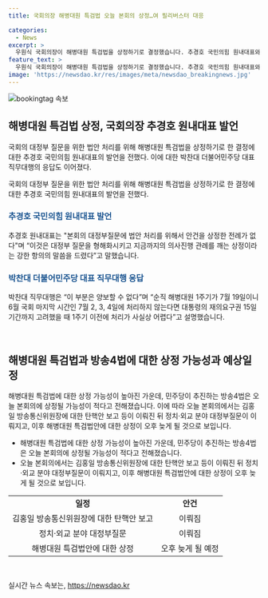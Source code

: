 ```yaml
---
title: 국회의장 해병대원 특검법 오늘 본회의 상정…여 필리버스터 대응

categories:
  - News
excerpt: >
  우원식 국회의장이 해병대원 특검법을 상정하기로 결정했습니다. 추경호 국민의힘 원내대표와 박찬대 민주당 대표 직무대행은 이에 대해 견해를 밝혔는데, 이에 대한 강한 항의와 의견 충돌이 예상됩니다. 특히, 해병대원 특검법 처리를 위해 필리버스터, 무제한 토론 등의 저항도 예고됐습니다. 이에 따라 국회 본회의는 오늘은 정치·외교 분야 대정부질문과 해병대원 특검법 상정이 예정되어 있습니다.
feature_text: >
  우원식 국회의장이 해병대원 특검법을 상정하기로 결정했습니다. 추경호 국민의힘 원내대표와 박찬대 민주당 대표 직무대행은 이에 대해 견해를 밝혔는데, 이에 대한 강한 항의와 의견 충돌이 예상됩니다. 특히, 해병대원 특검법 처리를 위해 필리버스터, 무제한 토론 등의 저항도 예고됐습니다. 이에 따라 국회 본회의는 오늘은 정치·외교 분야 대정부질문과 해병대원 특검법 상정이 예정되어 있습니다.
image: 'https://newsdao.kr/res/images/meta/newsdao_breakingnews.jpg'
---
```


<p><img src="https://newsdao.kr/res/images/meta/newsdao_breakingnews.jpg" alt="bookingtag 속보" /></p>

<h2 data-ke-size="size26">해병대원 특검법 상정, 국회의장 추경호 원내대표 발언</h2>

<p>국회의 대정부 질문을 위한 법안 처리를 위해 해병대원 특검법을 상정하기로 한 결정에 대한 추경호 국민의힘 원내대표의 발언을 전했다. 이에 대한 박찬대 더불어민주당 대표 직무대행의 응답도 이어졌다.</p>

<p data-ke-size="size16">국회의 대정부 질문을 위한 법안 처리를 위해 해병대원 특검법을 상정하기로 한 결정에 대한 추경호 국민의힘 원내대표의 발언을 전했다.</p>

<h3><b><span style="color: #1a5490;">추경호 국민의힘 원내대표 발언</span></b></h3>

<p>추경호 원내대표는 "본회의 대정부질문에 법안 처리를 위해서 안건을 상정한 전례가 없다"며 “이것은 대정부 질문을 형해화시키고 지금까지의 의사진행 관례를 깨는 상정이라는 강한 항의의 말씀을 드렸다”고 말했습니다.</p>

<h3><b><span style="color: #1a5490;">박찬대 더불어민주당 대표 직무대행 응답</span></b></h3>

<p>박찬대 직무대행은 “이 부분은 양보할 수 없다”며 “순직 해병대원 1주기가 7월 19일이니 6월 국회 마지막 시간인 7월 2, 3, 4일에 처리하지 않는다면 대통령의 재의요구권 15일 기간까지 고려했을 때 1주기 이전에 처리가 사실상 어렵다”고 설명했습니다. </p></p>

<p data-ke-size="size16">&nbsp;</p>

<h2 data-ke-size="size26">해병대원 특검법과 방송4법에 대한 상정 가능성과 예상일정</h2>

<p>해병대원 특검법에 대한 상정 가능성이 높아진 가운데, 민주당이 추진하는 방송4법은 오늘 본회의에 상정될 가능성이 적다고 전해졌습니다. 이에 따라 오늘 본회의에서는 김홍일 방송통신위원장에 대한 탄핵안 보고 등이 이뤄진 뒤 정치·외교 분야 대정부질문이 이뤄지고, 이후 해병대원 특검법안에 대한 상정이 오후 늦게 될 것으로 보입니다.</p>

<ul>
  <li>해병대원 특검법에 대한 상정 가능성이 높아진 가운데, 민주당이 추진하는 방송4법은 오늘 본회의에 상정될 가능성이 적다고 전해졌습니다.</li>
  <li>오늘 본회의에서는 김홍일 방송통신위원장에 대한 탄핵안 보고 등이 이뤄진 뒤 정치·외교 분야 대정부질문이 이뤄지고, 이후 해병대원 특검법안에 대한 상정이 오후 늦게 될 것으로 보입니다.</li>
</ul>

<table>
<tbody>
<tr>
<td style="text-align: center; height: 17px;"><b>일정</b></td>
<td style="text-align: center; height: 17px;"><b>안건</b></td>
</tr>
<tr>
<td style="text-align: center; height: 17px;">김홍일 방송통신위원장에 대한 탄핵안 보고</td>
<td style="text-align: center; height: 17px;">이뤄짐</td>
</tr>
<tr>
<td style="text-align: center; height: 17px;">정치·외교 분야 대정부질문</td>
<td style="text-align: center; height: 17px;">이뤄짐</td>
</tr>
<tr>
<td style="text-align: center; height: 17px;">해병대원 특검법안에 대한 상정</td>
<td style="text-align: center; height: 17px;">오후 늦게 될 예정</td>
</tr>
</tbody>
</table>

<p data-ke-size="size16">&nbsp;</p>
실시간 뉴스 속보는, <a href="https://newsdao.kr" rel="dofollow">https://newsdao.kr</a>


